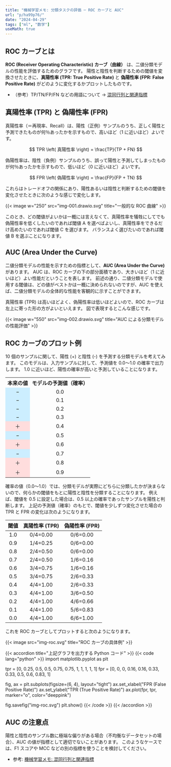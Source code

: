 ```yaml
---
title: "機械学習メモ: 分類タスクの評価 ─ ROC カーブと AUC"
url: "p/ha99p76/"
date: "2024-04-29"
tags: ["ml", "数学"]
useMath: true
---
```


ROC カーブとは
----

__ROC (Receiver Operating Characteristic) カーブ（曲線）__ は、二値分類モデルの性能を評価するためのグラフです。
陽性と陰性を判断するための閾値を変換させたときに、__真陽性率 (TPR: True Positive Rate)__ と __偽陽性率 (FPR: False Positive Rate)__ がどのように変化するかプロットしたものです。

- （参考）TP/TN/FP/FN などの用語について → [混同行列と関連指標](/p/9dveh3m/)


真陽性率 (TPR) と 偽陽性率 (FPR)
----

真陽性率（＝再現率、Recall）は、陽性（正例）サンプルのうち、正しく陽性と予測できたものが何％あったかを示すもので、高いほど（1 に近いほど）よいです。

$$
  TPR \left( 真陽性率 \right) = \frac{TP}{TP + FN}
$$

偽陽性率は、陰性（負例）サンプルのうち、誤って陽性と予測してしまったものが何％あったかを示すもので、低いほど（0 に近いほど）よいです。

$$
  FPR \left( 偽陽性率 \right) = \frac{FP}{FP + TN}
$$

これらはトレードオフの関係にあり、陽性あるいは陰性と判断するための閾値を変化させたときに次のような感じで変化します。

{{< image w="250" src="img-001.drawio.svg" title="一般的な ROC 曲線" >}}

このとき、どの閾値がよいかは一概には言えなくて、真陽性率を犠牲にしてでも偽陽性率を低くしたいのであれば閾値 A を選べばよいし、真陽性率をできるだけ高めたいのであれば閾値 C を選びます。
バランスよく選びたいのであれば閾値 B を選ぶことになります。


AUC (Area Under the Curve)
----

二値分類モデルの性能を示すための指標として、__AUC (Area Under the Curve)__ があります。
AUC は、ROC カーブの下の部分面積であり、大きいほど（1 に近いほど）よい性能だということを表します。
前述の通り、二値分類モデルで使用する閾値は、どの値がベストかは一概に決められないのですが、AUC を使えば、二値分類モデルの全体的な性能を客観的に示すことができます。

真陽性率 (TPR) は高いほどよく、偽陽性率は低いほどよいので、ROC カーブは左上に寄った形の方がよいといえます。
図で表現するとこんな感じです。

{{< image w="550" src="img-002.drawio.svg" title="AUC による分類モデルの性能評価" >}}


ROC カーブのプロット例
----

10 個のサンプルに関して、陽性 (+) と陰性 (-) を予測する分類モデルを考えてみます。
このモデルは、入力サンプルに対して、予測値を 0.0〜1.0 の確率で出力します。
1.0 に近いほど、陽性の確率が高いと予測していることになります。

<style>
  .local-table th, .local-table td {
    padding: 0.2em 0.4em;
    text-align: center;
  }
  .local-table .minus {
    background: #cef;
  }
  .local-table .plus {
    background: #fdd;
  }
</style>

<table class="local-table">
  <tr><th>本来の値</th><th>モデルの予測値（確率）</th></tr>
  <tr><td class="minus">−</td><td>0.0</td></tr>
  <tr><td class="minus">−</td><td>0.1</td></tr>
  <tr><td class="minus">−</td><td>0.2</td></tr>
  <tr><td class="minus">−</td><td>0.3</td></tr>
  <tr><td class="plus">＋</td><td>0.4</td></tr>
  <tr><td class="minus">−</td><td>0.5</td></tr>
  <tr><td class="plus">＋</td><td>0.6</td></tr>
  <tr><td class="minus">−</td><td>0.7</td></tr>
  <tr><td class="plus">＋</td><td>0.8</td></tr>
  <tr><td class="plus">＋</td><td>0.9</td></tr>
</table>

確率の値（0.0〜1.0）では、分類モデルが実際にどちらに分類したかが決まらないので、何らかの閾値をもとに陽性と陰性を分類することになります。
例えば、閾値を 0.5 に設定した場合は、0.5 以上の確率であったサンプルを陽性と判断します。
上記の予測値（確率）のもとで、閾値を少しずつ変化させた場合の TPR と FPR の変化は次のようになります。

| 閾値 | 真陽性率 (TPR) | 偽陽性率 (FPR) |
| :--: | :--: | :--: |
| 1.0 | 0/4=0.00 | 0/6=0.00 |
| 0.9 | 1/4=0.25 | 0/6=0.00 |
| 0.8 | 2/4=0.50 | 0/6=0.00 |
| 0.7 | 2/4=0.50 | 1/6=0.16 |
| 0.6 | 3/4=0.75 | 1/6=0.16 |
| 0.5 | 3/4=0.75 | 2/6=0.33 |
| 0.4 | 4/4=1.00 | 2/6=0.33 |
| 0.3 | 4/4=1.00 | 3/6=0.50 |
| 0.2 | 4/4=1.00 | 4/6=0.66 |
| 0.1 | 4/4=1.00 | 5/6=0.83 |
| 0.0 | 4/4=1.00 | 6/6=1.00 |

これを ROC カーブとしてプロットすると次のようになります。

{{< image src="img-roc.svg" title="ROC カーブの具体例" >}}

{{< accordion title="上記グラフを出力する Python コード" >}}
{{< code lang="python" >}}
import matplotlib.pyplot as plt

tpr = [0, 0.25, 0.5, 0.5, 0.75, 0.75, 1, 1, 1, 1, 1]
fpr = [0, 0, 0, 0.16, 0.16, 0.33, 0.33, 0.5, 0.6, 0.83, 1]

fig, ax = plt.subplots(figsize=(6, 4), layout="tight")
ax.set_xlabel("FPR (False Positive Rate)")
ax.set_ylabel("TPR (True Positive Rate)")
ax.plot(fpr, tpr, marker="o", color="deeppink")

fig.savefig("img-roc.svg")
plt.show()
{{< /code >}}
{{< /accordion >}}


AUC の注意点
----

陽性と陰性のサンプル数に極端な偏りがある場合（不均衡なデータセットの場合）、AUC の値が指標として適切でないことがあります。
このようなケースでは、F1 スコアや MCC などの別の指標を使うことを検討してください。

- 参考: [機械学習メモ: 混同行列と関連指標](/p/9dveh3m/)

